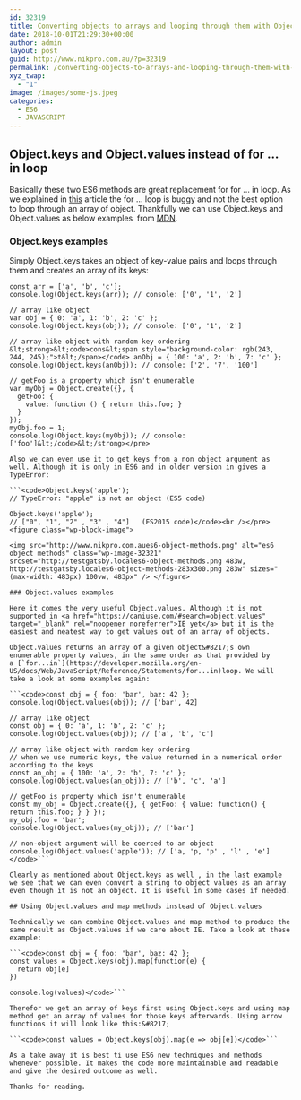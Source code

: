 ```yaml
---
id: 32319
title: Converting objects to arrays and looping through them with Object.keys and Object.values
date: 2018-10-01T21:29:30+00:00
author: admin
layout: post
guid: http://www.nikpro.com.au/?p=32319
permalink: /converting-objects-to-arrays-and-looping-through-them-with-object-keys-and-object-values/
xyz_twap:
  - "1"
image: /images/some-js.jpeg
categories:
  - ES6
  - JAVASCRIPT
---
```

## Object.keys and Object.values instead of for &#8230; in loop

Basically these two ES6 methods are great replacement for for &#8230; in loop. As we explained in [this](http://www.nikpro.com.au/for-loop-in-javascript-and-es6-explained/) article the for &#8230; loop is buggy and not the best option to loop through an array of object. Thankfully we can use Object.keys and Object.values as below examples  from <a href="https://developer.mozilla.org/en-US/docs/Web/JavaScript/Reference/Global_Objects/Object/keys" target="_blank" rel="noopener noreferrer">MDN</a>.

### Object.keys examples

Simply Object.keys takes an object of key-value pairs and loops through them and creates an array of its keys:

```<code>// simple array
const arr = ['a', 'b', 'c'];
console.log(Object.keys(arr)); // console: ['0', '1', '2']

// array like object
var obj = { 0: 'a', 1: 'b', 2: 'c' };
console.log(Object.keys(obj)); // console: ['0', '1', '2']

// array like object with random key ordering
&lt;strong>&lt;code>cons&lt;span style="background-color: rgb(243, 244, 245);">t&lt;/span></code> anObj = { 100: 'a', 2: 'b', 7: 'c' };
console.log(Object.keys(anObj)); // console: ['2', '7', '100']

// getFoo is a property which isn't enumerable
var myObj = Object.create({}, {
  getFoo: {
    value: function () { return this.foo; }
  } 
});
myObj.foo = 1;
console.log(Object.keys(myObj)); // console: ['foo']&lt;/code>&lt;/strong></pre>

Also we can even use it to get keys from a non object argument as well. Although it is only in ES6 and in older version in gives a TypeError:

```<code>Object.keys('apple');
// TypeError: "apple" is not an object (ES5 code)

Object.keys('apple');
// ["0", "1", "2" , "3" , "4"]   (ES2015 code)</code><br /></pre><figure class="wp-block-image">

<img src="http://www.nikpro.com.aues6-object-methods.png" alt="es6 object methods" class="wp-image-32321" srcset="http://testgatsby.locales6-object-methods.png 483w, http://testgatsby.locales6-object-methods-283x300.png 283w" sizes="(max-width: 483px) 100vw, 483px" /> </figure> 

### Object.values examples

Here it comes the very useful Object.values. Although it is not supported in <a href="https://caniuse.com/#search=object.values" target="_blank" rel="noopener noreferrer">IE yet</a> but it is the easiest and neatest way to get values out of an array of objects.

Object.values returns an array of a given object&#8217;s own enumerable property values, in the same order as that provided by a [`for...in`](https://developer.mozilla.org/en-US/docs/Web/JavaScript/Reference/Statements/for...in)loop. We will take a look at some examples again:

```<code>const obj = { foo: 'bar', baz: 42 };
console.log(Object.values(obj)); // ['bar', 42]

// array like object
const obj = { 0: 'a', 1: 'b', 2: 'c' };
console.log(Object.values(obj)); // ['a', 'b', 'c']

// array like object with random key ordering
// when we use numeric keys, the value returned in a numerical order according to the keys
const an_obj = { 100: 'a', 2: 'b', 7: 'c' };
console.log(Object.values(an_obj)); // ['b', 'c', 'a']

// getFoo is property which isn't enumerable
const my_obj = Object.create({}, { getFoo: { value: function() { return this.foo; } } });
my_obj.foo = 'bar';
console.log(Object.values(my_obj)); // ['bar']

// non-object argument will be coerced to an object
console.log(Object.values('apple')); // ['a, 'p, 'p' , 'l' , 'e']</code>```

Clearly as mentioned about Object.keys as well , in the last example we see that we can even convert a string to object values as an array even though it is not an object. It is useful in some cases if needed.

## Using Object.values and map methods instead of Object.values

Technically we can combine Object.values and map method to produce the same result as Object.values if we care about IE. Take a look at these example:

```<code>const obj = { foo: 'bar', baz: 42 };
const values = Object.keys(obj).map(function(e) {
  return obj[e]
})

console.log(values)</code>```

Therefor we get an array of keys first using Object.keys and using map method get an array of values for those keys afterwards. Using arrow functions it will look like this:&#8217;

```<code>const values = Object.keys(obj).map(e => obj[e])</code>```

As a take away it is best ti use ES6 new techniques and methods whenever possible. It makes the code more maintainable and readable and give the desired outcome as well.

Thanks for reading.